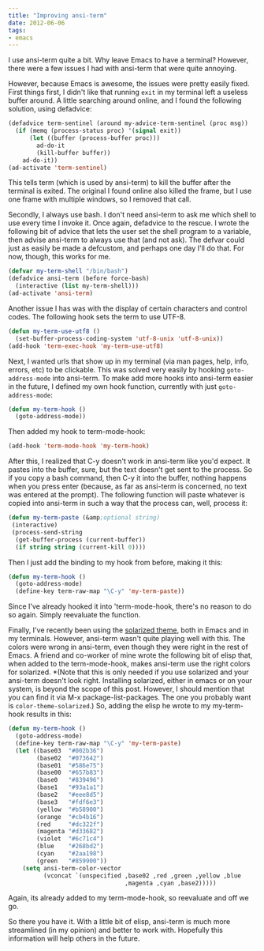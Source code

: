 ```yaml
---
title: "Improving ansi-term"
date: 2012-06-06
tags:
- emacs
---
```

I use ansi-term quite a bit. Why leave Emacs to have a terminal? However, there were a few issues I had with ansi-term that were quite annoying.
<!--more-->
However, because Emacs is awesome, the issues were pretty easily fixed.
First things first, I didn't like that running `exit` in my terminal left a useless buffer around. A little searching around online, and I found the following solution, using defadvice:

```cl
(defadvice term-sentinel (around my-advice-term-sentinel (proc msg))
  (if (memq (process-status proc) '(signal exit))
      (let ((buffer (process-buffer proc)))
        ad-do-it
        (kill-buffer buffer))
    ad-do-it))
(ad-activate 'term-sentinel)
```

This tells term (which is used by ansi-term) to kill the buffer after the terminal is exited. The original I found online also killed the frame, but I use one frame with multiple windows, so I removed that call.

Secondly, I always use bash. I don't need ansi-term to ask me which shell to use every time I invoke it. Once again, defadvice to the rescue. I wrote the following bit of advice that lets the user set the shell program to a variable, then advise ansi-term to always use that (and not ask). The defvar could just as easily be made a defcustom, and perhaps one day I'll do that. For now, though, this works for me.

```cl
(defvar my-term-shell "/bin/bash")
(defadvice ansi-term (before force-bash)
  (interactive (list my-term-shell)))
(ad-activate 'ansi-term)
```

Another issue I has was with the display of certain characters and control codes. The following hook sets the term to use UTF-8.

```cl
(defun my-term-use-utf8 ()
  (set-buffer-process-coding-system 'utf-8-unix 'utf-8-unix))
(add-hook 'term-exec-hook 'my-term-use-utf8)
```

Next, I wanted urls that show up in my terminal (via man pages, help, info, errors, etc) to be clickable. This was solved very easily by hooking `goto-address-mode` into ansi-term. To make add more hooks into ansi-term easier in the future, I defined my own hook function, currently with just `goto-address-mode`:

```cl
(defun my-term-hook ()
  (goto-address-mode))
```

Then added my hook to term-mode-hook:

```cl
(add-hook 'term-mode-hook 'my-term-hook)
```

After this, I realized that C-y doesn't work in ansi-term like you'd expect. It pastes into the buffer, sure, but the text doesn't get sent to the process. So if you copy a bash command, then C-y it into the buffer, nothing happens when you press enter (because, as far as ansi-term is concerned, no text was entered at the prompt). The following function will paste whatever is copied into ansi-term in such a way that the process can, well, process it:

```cl
(defun my-term-paste (&amp;optional string)
 (interactive)
 (process-send-string
  (get-buffer-process (current-buffer))
  (if string string (current-kill 0))))
```

Then I just add the binding to my hook from before, making it this:

```cl
(defun my-term-hook ()
  (goto-address-mode)
  (define-key term-raw-map "\C-y" 'my-term-paste))
```

Since I've already hooked it into 'term-mode-hook, there's no reason to do so again. Simply reevaluate the function.

Finally, I've recently been using the [solarized theme](http://ethanschoonover.com/solarized), both in Emacs and in my terminals. However, ansi-term wasn't quite playing well with this. The colors were wrong in ansi-term, even though they were right in the rest of Emacs. A friend and co-worker of mine wrote the following bit of elisp that, when added to the term-mode-hook, makes ansi-term use the right colors for solarized. *(Note that this is only needed if you use solarized and your ansi-term doesn't look right. Installing solarized, either in emacs or on your system, is beyond the scope of this post. However, I should mention that you can find it via M-x package-list-packages. The one you probably want is `color-theme-solarized`.) So, adding the elisp he wrote to my my-term-hook results in this:

```cl
(defun my-term-hook ()
  (goto-address-mode)
  (define-key term-raw-map "\C-y" 'my-term-paste)
  (let ((base03  "#002b36")
        (base02  "#073642")
        (base01  "#586e75")
        (base00  "#657b83")
        (base0   "#839496")
        (base1   "#93a1a1")
        (base2   "#eee8d5")
        (base3   "#fdf6e3")
        (yellow  "#b58900")
        (orange  "#cb4b16")
        (red     "#dc322f")
        (magenta "#d33682")
        (violet  "#6c71c4")
        (blue    "#268bd2")
        (cyan    "#2aa198")
        (green   "#859900"))
    (setq ansi-term-color-vector
          (vconcat `(unspecified ,base02 ,red ,green ,yellow ,blue
                                 ,magenta ,cyan ,base2)))))
```

Again, its already added to my term-mode-hook, so reevaluate and off we go.

So there you have it. With a little bit of elisp, ansi-term is much more streamlined (in my opinion) and better to work with. Hopefully this information will help others in the future.
